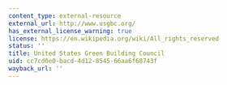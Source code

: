```yaml
---
content_type: external-resource
external_url: http://www.usgbc.org/
has_external_license_warning: true
license: https://en.wikipedia.org/wiki/All_rights_reserved
status: ''
title: United States Green Building Council
uid: cc7cd0e0-bacd-4d12-8545-66aa6f68743f
wayback_url: ''
---
```

